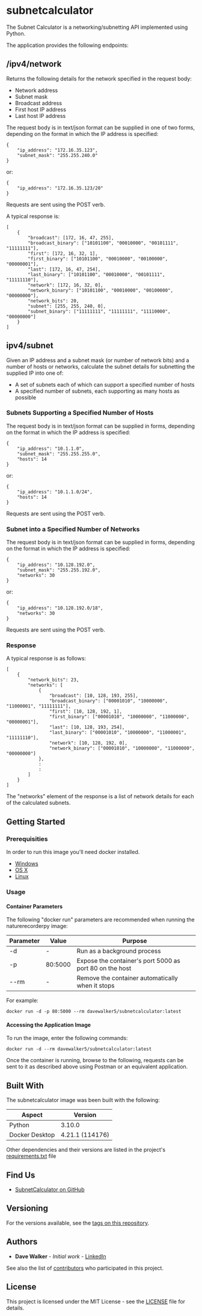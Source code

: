 # subnetcalculator

The Subnet Calculator is a networking/subnetting API implemented using Python.

The application provides the following endpoints:

## /ipv4/network

Returns the following details for the network specified in the request body:

- Network address
- Subnet mask
- Broadcast address
- First host IP address
- Last host IP address

The request body is in text/json format can be supplied in one of two forms, depending on the format in which the IP address is specified:

```
{
    "ip_address": "172.16.35.123",
    "subnet_mask": "255.255.240.0"
}
```

or:

```
{
    "ip_address": "172.16.35.123/20"
}
```

Requests are sent using the POST verb.

A typical response is:

```
[
    {
        "broadcast": [172, 16, 47, 255],
        "broadcast_binary": ["10101100", "00010000", "00101111", "11111111"],
        "first": [172, 16, 32, 1],
        "first_binary": ["10101100", "00010000", "00100000", "00000001"],
        "last": [172, 16, 47, 254],
        "last_binary": ["10101100", "00010000", "00101111", "11111110"],
        "network": [172, 16, 32, 0],
        "network_binary": ["10101100", "00010000", "00100000", "00000000"],
        "network_bits": 20,
        "subnet": [255, 255, 240, 0],
        "subnet_binary": ["11111111", "11111111", "11110000", "00000000"]
    }
]
```

## ipv4/subnet

Given an IP address and a subnet mask (or number of network bits) and a number of hosts or networks, calculate the subnet details for subnetting the supplied IP into one of:

- A set of subnets each of which can support a specified number of hosts
- A specified number of subnets, each supporting as many hosts as possible

### Subnets Supporting a Specified Number of Hosts

The request body is in text/json format can be supplied in  forms, depending on the format in which the IP address is specified:

```
{
    "ip_address": "10.1.1.0",
    "subnet_mask": "255.255.255.0",
    "hosts": 14
}
```

or:

```
{
    "ip_address": "10.1.1.0/24",
    "hosts": 14
}
```

Requests are sent using the POST verb.

### Subnet into a Specified Number of Networks

The request body is in text/json format can be supplied in  forms, depending on the format in which the IP address is specified:

```
{
    "ip_address": "10.128.192.0",
    "subnet_mask": "255.255.192.0",
    "networks": 30
}
```

or:

```
{
    "ip_address": "10.128.192.0/18",
    "networks": 30
}
```

Requests are sent using the POST verb.

### Response

A typical response is as follows:

```
[
    {
        "network_bits": 23,
        "networks": [
            {
                "broadcast": [10, 128, 193, 255],
                "broadcast_binary": ["00001010", "10000000", "11000001", "11111111"],
                "first": [10, 128, 192, 1],
                "first_binary": ["00001010", "10000000", "11000000", "00000001"],
                "last": [10, 128, 193, 254],
                "last_binary": ["00001010", "10000000", "11000001", "11111110"],
                "network": [10, 128, 192, 0],
                "network_binary": ["00001010", "10000000", "11000000", "00000000"]
            },
            :
            :
        ]
    }
]
```

The "networks" element of the response is a list of network details for each of the calculated subnets.

## Getting Started

### Prerequisities

In order to run this image you'll need docker installed.

* [Windows](https://docs.docker.com/windows/started)
* [OS X](https://docs.docker.com/mac/started/)
* [Linux](https://docs.docker.com/linux/started/)

### Usage

#### Container Parameters

The following "docker run" parameters are recommended when running the naturerecorderpy image:

| Parameter | Value | Purpose |
| --- | --- | --- |
| -d | - | Run as a background  process |
| -p | 80:5000 | Expose the container's port 5000 as port 80 on the host |
| --rm | - | Remove the container automatically when it stops |

For example:

```shell
docker run -d -p 80:5000 --rm davewalker5/subnetcalculator:latest
```

#### Accessing the Application Image

To run the image, enter the following commands:

```shell
docker run -d --rm davewalker5/subnetcalculator:latest
```

Once the container is running, browse to the following, requests can be sent to it as described above using Postman or an equivalent application.

## Built With

The subnetcalculator image was been built with the following:

| Aspect | Version |
| --- | --- |
| Python | 3.10.0 |
| Docker Desktop | 4.21.1 (114176) |

Other dependencies and their versions are listed in the project's [requirements.txt](https://github.com/davewalker5/NetworkCalculator/blob/main/requirements.txt) file

## Find Us

* [SubnetCalculator on GitHub](https://github.com/davewalker5/NetworkCalculator)

## Versioning

For the versions available, see the [tags on this repository](https://github.com/davewalker5/NetworkCalculator/tags).

## Authors

* **Dave Walker** - *Initial work* - [LinkedIn](https://www.linkedin.com/in/davewalker5/)

See also the list of [contributors](https://github.com/davewalker5/NetworkCalculator/contributors) who 
participated in this project.

## License

This project is licensed under the MIT License - see the [LICENSE](https://github.com/davewalker5/NetworkCalculator/blob/master/LICENSE) file for details.
